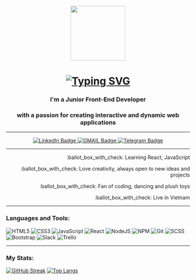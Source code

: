 <p align="center"><img src="https://i.pinimg.com/originals/f0/f0/d9/f0f0d932d6e39c7af5aa305cbd8da735.gif" height="150" /></p>
<h1 align="center"><a href="https://git.io/typing-svg"><img src="https://readme-typing-svg.herokuapp.com?font=Fira+Code&weight=500&size=30&pause=1000&color=5BF754&center=true&vCenter=true&width=435&lines=%3C+Hello%2C+World!+%2F%3E" alt="Typing SVG" /></a></h1>
<h3 align="center">I'm a Junior Front-End Developer</h3>
<h3 align="center">with a passion for creating interactive and dynamic web applications</h3>

---

<div id="badges" align="center">
  <a href="https://www.linkedin.com/in/anastasiia-kochkina-b536a2278/">
    <img src="https://img.shields.io/badge/LinkedIn-blue?style=for-the-badge&logo=linkedin&logoColor=white" alt="LinkedIn Badge"/>
  </a>
  <a href="mailto:nasti.lynx@gmail.com">
    <img src="https://img.shields.io/badge/Gmail-D14836?style=for-the-badge&logo=gmail&logoColor=white" alt="GMAIL Badge"/>
  </a>
  <a href="https://t.me/AiLince">
    <img src="https://img.shields.io/badge/Telegram-2CA5E0?style=for-the-badge&logo=telegram&logoColor=white" alt="Telegram Badge"/>
  </a>
</div>

---

<p align="end">:ballot_box_with_check: Learning React, JavaScript</p>
<p align="end">:ballot_box_with_check: Love creativity, always open to new ideas and projects</p> 
<p align="end">:ballot_box_with_check: Fan of coding, dancing and plush toys</p>
<p align="end">:ballot_box_with_check: Live in Vietnam</p>

---

### Languages and Tools:
  
![HTML5](https://img.shields.io/badge/html5-%23E34F26.svg?style=for-the-badge&logo=html5&logoColor=white) 
![CSS3](https://img.shields.io/badge/css3-%231572B6.svg?style=for-the-badge&logo=css3&logoColor=white) 
![JavaScript](https://img.shields.io/badge/javascript-%23323330.svg?style=for-the-badge&logo=javascript&logoColor=%23F7DF1E) 
![React](https://img.shields.io/badge/react-%2320232a.svg?style=for-the-badge&logo=react&logoColor=%2361DAFB) 
![NodeJS](https://img.shields.io/badge/node.js-6DA55F?style=for-the-badge&logo=node.js&logoColor=white) 
![NPM](https://img.shields.io/badge/NPM-%23CB3837.svg?style=for-the-badge&logo=npm&logoColor=white) 
![Git](https://img.shields.io/badge/git-%23F05033.svg?style=for-the-badge&logo=git&logoColor=white)
![SCSS](https://img.shields.io/badge/Scss-CC6699?style=for-the-badge&logo=sass&logoColor=white)
![Bootstrap](https://img.shields.io/badge/bootstrap-%238511FA.svg?style=for-the-badge&logo=bootstrap&logoColor=white)
![Slack](https://img.shields.io/badge/Slack-4A154B?style=for-the-badge&logo=slack&logoColor=white)
![Trello](https://img.shields.io/badge/Trello-%23026AA7.svg?style=for-the-badge&logo=Trello&logoColor=white)

---

### My Stats:
[![GitHub Streak](http://github-readme-streak-stats.herokuapp.com?user=AiLince&theme=dark&background=000000)](https://git.io/streak-stats)
[![Top Langs](https://github-readme-stats.vercel.app/api/top-langs/?username=AiLince&layout=compact&theme=vision-friendly-dark)](https://github.com/anuraghazra/github-readme-stats)
